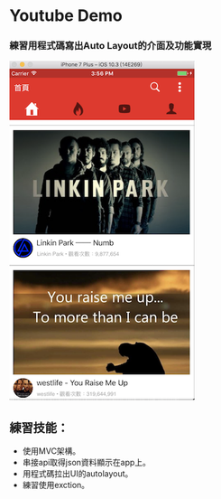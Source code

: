 # Youtube Demo

### 練習用程式碼寫出Auto Layout的介面及功能實現
![](https://github.com/gannasong/YoutubeDemo/blob/master/YoutubeDemo01/Assets.xcassets/image.imageset/image.png)

**練習技能：**<br>
---
* 使用MVC架構。
* 串接api取得json資料顯示在app上。
* 用程式碼拉出UI的autolayout。
* 練習使用exction。

